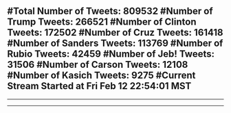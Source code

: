 #Total Number of Tweets: 809532 
#Number of Trump Tweets: 266521
#Number of Clinton Tweets: 172502
#Number of Cruz Tweets: 161418
#Number of Sanders Tweets: 113769
#Number of Rubio Tweets: 42459
#Number of Jeb! Tweets: 31506
#Number of Carson Tweets: 12108
#Number of Kasich Tweets: 9275
#Current Stream Started at Fri Feb 12 22:54:01 MST
---
---
---
